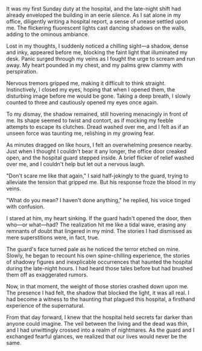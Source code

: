 It was my first Sunday duty at the hospital, and the late-night shift had already enveloped the building in an eerie silence. As I sat alone in my office, diligently writing a hospital report, a sense of unease settled upon me. The flickering fluorescent lights cast dancing shadows on the walls, adding to the ominous ambiance.

Lost in my thoughts, I suddenly noticed a chilling sight—a shadow, dense and inky, appeared before me, blocking the faint light that illuminated my desk. Panic surged through my veins as I fought the urge to scream and run away. My heart pounded in my chest, and my palms grew clammy with perspiration.

Nervous tremors gripped me, making it difficult to think straight. Instinctively, I closed my eyes, hoping that when I opened them, the disturbing image before me would be gone. Taking a deep breath, I slowly counted to three and cautiously opened my eyes once again.

To my dismay, the shadow remained, still hovering menacingly in front of me. Its shape seemed to twist and contort, as if mocking my feeble attempts to escape its clutches. Dread washed over me, and I felt as if an unseen force was taunting me, relishing in my growing fear.

As minutes dragged on like hours, I felt an overwhelming presence nearby. Just when I thought I couldn't bear it any longer, the office door creaked open, and the hospital guard stepped inside. A brief flicker of relief washed over me, and I couldn't help but let out a nervous laugh.

"Don't scare me like that again," I said half-jokingly to the guard, trying to alleviate the tension that gripped me. But his response froze the blood in my veins.

"What do you mean? I haven't done anything," he replied, his voice tinged with confusion.

I stared at him, my heart sinking. If the guard hadn't opened the door, then who—or what—had? The realization hit me like a tidal wave, erasing any remnants of doubt that lingered in my mind. The stories I had dismissed as mere superstitions were, in fact, true.

The guard's face turned pale as he noticed the terror etched on mine. Slowly, he began to recount his own spine-chilling experience, the stories of shadowy figures and inexplicable occurrences that haunted the hospital during the late-night hours. I had heard those tales before but had brushed them off as exaggerated rumors.

Now, in that moment, the weight of those stories crashed down upon me. The presence I had felt, the shadow that blocked the light, it was all real. I had become a witness to the haunting that plagued this hospital, a firsthand experience of the supernatural.

From that day forward, I knew that the hospital held secrets far darker than anyone could imagine. The veil between the living and the dead was thin, and I had unwittingly crossed into a realm of nightmares. As the guard and I exchanged fearful glances, we realized that our lives would never be the same.